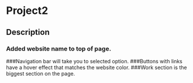 # Project2
## Description
### Added website name to top of page.
###Navigation bar will take you to selected option. 
###Buttons with links have a hover effect that matches the website color. 
###Work section is the biggest section on the page. 
### 
